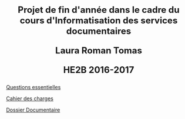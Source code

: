 <html>
<body>
<h1> 
<font size="+2">
<p align="center"> Projet de fin d'année dans le cadre du cours d'Informatisation des services documentaires</p>
<p align="center">Laura Roman Tomas</p>
<p align="center">HE2B 2016-2017</p>
</font>
</h1>

<p><a href="questions.html"> Questions essentielles</a></p>
<p><a href="cahier.html"> Cahier des charges </a></p>
<p><a href="lromantomas.github.io/Dossier documentaire/index.html"> Dossier Documentaire</a></p>

